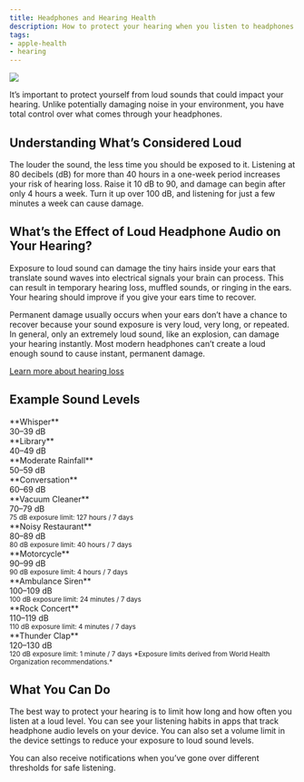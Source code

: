 ```yaml
---
title: Headphones and Hearing Health
description: How to protect your hearing when you listen to headphones.
tags:
- apple-health
- hearing
---
```


![ ](/images/apple-health/HearingHealth_Article_Illustration.jpg)

It’s important to protect yourself from loud sounds that could impact your hearing. Unlike potentially damaging noise in your environment, you have total control over what comes through your headphones.

## Understanding What’s Considered Loud
The louder the sound, the less time you should be exposed to it. Listening at 80 decibels (dB) for more than 40 hours in a one-week period increases your risk of hearing loss. Raise it 10 dB to 90, and damage can begin after only 4 hours a week. Turn it up over 100 dB, and listening for just a few minutes a week can cause damage.

## What’s the Effect of Loud Headphone Audio on Your Hearing?
Exposure to loud sound can damage the tiny hairs inside your ears that translate sound waves into electrical signals your brain can process. This can result in temporary hearing loss, muffled sounds, or ringing in the ears. Your hearing should improve if you give your ears time to recover.

Permanent damage usually occurs when your ears don’t have a chance to recover because your sound exposure is very loud, very long, or repeated. In general, only an extremely loud sound, like an explosion, can damage your hearing instantly. Most modern headphones can’t create a loud enough sound to cause instant, permanent damage.

[Learn more about hearing loss](./understanding-hearing-loss)

## Example Sound Levels

<div className="d-flex">
  <div className="py-2">**Whisper**</div>
  <div className="ms-auto py-2">30–39 dB</div>
</div>
<div className="progress rounded-2" role="progressbar" aria-label="Basic example" aria-valuemin="0" aria-valuemax="100" style={{height: "10px"}}>
  <div className="progress-bar rounded-2 bg-success" style={{width: "10%"}}></div>
</div>

<div className="d-flex">
  <div className="py-2">**Library**</div>
  <div className="ms-auto py-2">40–49 dB</div>
</div>
<div className="progress-stacked" style={{height: "10px"}}>
  <div className="progress rounded-2" role="progressbar" aria-valuemin="0" aria-valuemax="100" style={{width: "10%", height: "10px"}}>
    <div className="progress-bar" style={{backgroundColor: "var(--bs-progress-bg)"}}></div>
  </div>
  <div className="progress" role="progressbar" aria-valuemin="0" aria-valuemax="100" style={{width: "10%", height: "10px"}}>
    <div className="progress-bar bg-success rounded-2"></div>
  </div>
</div>

<div className="d-flex">
  <div className="py-2">**Moderate Rainfall**</div>
  <div className="ms-auto py-2">50–59 dB</div>
</div>
<div className="progress-stacked" style={{height: "10px"}}>
  <div className="progress rounded-2" role="progressbar" aria-valuemin="0" aria-valuemax="100" style={{width: "20%", height: "10px"}}>
    <div className="progress-bar" style={{backgroundColor: "var(--bs-progress-bg)"}}></div>
  </div>
  <div className="progress" role="progressbar" aria-valuemin="0" aria-valuemax="100" style={{width: "10%", height: "10px"}}>
    <div className="progress-bar bg-success rounded-2"></div>
  </div>
</div>

<div className="d-flex">
  <div className="py-2">**Conversation**</div>
  <div className="ms-auto py-2">60–69 dB</div>
</div>
<div className="progress-stacked" style={{height: "10px"}}>
  <div className="progress rounded-2" role="progressbar" aria-valuemin="0" aria-valuemax="100" style={{width: "30%", height: "10px"}}>
    <div className="progress-bar" style={{backgroundColor: "var(--bs-progress-bg)"}}></div>
  </div>
  <div className="progress" role="progressbar" aria-valuemin="0" aria-valuemax="100" style={{width: "10%", height: "10px"}}>
    <div className="progress-bar bg-success rounded-2"></div>
  </div>
</div>

<div className="d-flex">
  <div className="py-2">**Vacuum Cleaner**</div>
  <div className="ms-auto py-2">70–79 dB</div>
</div>
<div className="progress-stacked" style={{height: "10px"}}>
  <div className="progress rounded-2" role="progressbar" aria-valuemin="0" aria-valuemax="100" style={{width: "40%", height: "10px"}}>
    <div className="progress-bar" style={{backgroundColor: "var(--bs-progress-bg)"}}></div>
  </div>
  <div className="progress" role="progressbar" aria-valuemin="0" aria-valuemax="100" style={{width: "10%", height: "10px"}}>
    <div className="progress-bar bg-warning rounded-2"></div>
  </div>
</div>
<small>75 dB exposure limit: 127 hours / 7 days</small>

<div className="d-flex">
  <div className="py-2">**Noisy Restaurant**</div>
  <div className="ms-auto py-2">80–89 dB</div>
</div>
<div className="progress-stacked" style={{height: "10px"}}>
  <div className="progress rounded-2" role="progressbar" aria-valuemin="0" aria-valuemax="100" style={{width: "50%", height: "10px"}}>
    <div className="progress-bar" style={{backgroundColor: "var(--bs-progress-bg)"}}></div>
  </div>
  <div className="progress" role="progressbar" aria-valuemin="0" aria-valuemax="100" style={{width: "10%", height: "10px"}}>
    <div className="progress-bar bg-warning rounded-2"></div>
  </div>
</div>
<small>80 dB exposure limit: 40 hours / 7 days</small>

<div className="d-flex">
  <div className="py-2">**Motorcycle**</div>
  <div className="ms-auto py-2">90–99 dB</div>
</div>
<div className="progress-stacked" style={{height: "10px"}}>
  <div className="progress rounded-2" role="progressbar" aria-valuemin="0" aria-valuemax="100" style={{width: "60%", height: "10px"}}>
    <div className="progress-bar" style={{backgroundColor: "var(--bs-progress-bg)"}}></div>
  </div>
  <div className="progress" role="progressbar" aria-valuemin="0" aria-valuemax="100" style={{width: "10%", height: "10px"}}>
    <div className="progress-bar bg-warning rounded-2"></div>
  </div>
</div>
<small>90 dB exposure limit: 4 hours / 7 days</small>

<div className="d-flex">
  <div className="py-2">**Ambulance Siren**</div>
  <div className="ms-auto py-2">100–109 dB</div>
</div>
<div className="progress-stacked" style={{height: "10px"}}>
  <div className="progress rounded-2" role="progressbar" aria-valuemin="0" aria-valuemax="100" style={{width: "70%", height: "10px"}}>
    <div className="progress-bar" style={{backgroundColor: "var(--bs-progress-bg)"}}></div>
  </div>
  <div className="progress" role="progressbar" aria-valuemin="0" aria-valuemax="100" style={{width: "10%", height: "10px"}}>
    <div className="progress-bar bg-danger rounded-2"></div>
  </div>
</div>
<small>100 dB exposure limit: 24 minutes / 7 days</small>

<div className="d-flex">
  <div className="py-2">**Rock Concert**</div>
  <div className="ms-auto py-2">110–119 dB</div>
</div>
<div className="progress-stacked" style={{height: "10px"}}>
  <div className="progress rounded-2" role="progressbar" aria-valuemin="0" aria-valuemax="100" style={{width: "80%", height: "10px"}}>
    <div className="progress-bar" style={{backgroundColor: "var(--bs-progress-bg)"}}></div>
  </div>
  <div className="progress" role="progressbar" aria-valuemin="0" aria-valuemax="100" style={{width: "10%", height: "10px"}}>
    <div className="progress-bar bg-danger rounded-2"></div>
  </div>
</div>
<small>110 dB exposure limit: 4 minutes / 7 days</small>


<div className="d-flex">
  <div className="py-2">**Thunder Clap**</div>
  <div className="ms-auto py-2">120–130 dB</div>
</div>
<div className="progress-stacked" style={{height: "10px"}}>
  <div className="progress rounded-2" role="progressbar" aria-valuemin="0" aria-valuemax="100" style={{width: "90%", height: "10px"}}>
    <div className="progress-bar" style={{backgroundColor: "var(--bs-progress-bg)"}}></div>
  </div>
  <div className="progress" role="progressbar" aria-valuemin="0" aria-valuemax="100" style={{width: "10%", height: "10px"}}>
    <div className="progress-bar bg-danger rounded-2"></div>
  </div>
</div>
<small>
120 dB exposure limit: 1 minute / 7 days
</small>

<small>
*Exposure limits derived from World Health Organization recommendations.*
</small>

## What You Can Do
The best way to protect your hearing is to limit how long and how often you listen at a loud level. You can see your listening habits in apps that track headphone audio levels on your device. You can also set a volume limit in the device settings to reduce your exposure to loud sound levels.

You can also receive notifications when you’ve gone over different thresholds for safe listening.